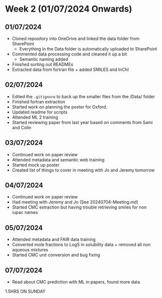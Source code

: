 # Week 2 (01/07/2024 Onwards)

## 01/07/2024

- Cloned repository into OneDrive and linked the data folder from SharePoint
  - Everything in the Data folder is automatically uploaded to SharePoint
- Commented data processing code and cleaned it up a bit
  - Semantic naming added
- Finished sorting out READMEs
- Extracted data from fortran file + added SMILES and InChI

## 02/07/2024

- Edited the `.gitignore` to back up the smaller files from the /Data/ folder
- Finished fortran extraction
- Started work on planning the poster for Oxford.
- Updated readme for scripts
- Attended ML 2 training
- Started reviewing paper from last year based on comments from Sami and Colin

## 03/07/2024

- Continued work on paper review
- Attended metadata and semantic web training
- Started mock up poster
- Created list of things to cover in meeting with Jo and Jeremy tomorrow

## 04/07/2024

- Continued work on paper review
- Had meeting with Jeremy and Jo (See 20240704-Meeting.md)
- Started CMC extraction but having trouble retrieving smiles for non iupac names

## 05/07/2024

- Attended metadata and FAIR data training
- Converted mole fractions to LogS in solubility data + removed all non aqueous mixtures
- Started CMC unit conversion and bug fixing

## 07/07/2024
- Read about CMC prediction with ML in papers, found more data 


1.5HRS ON SUNDAY